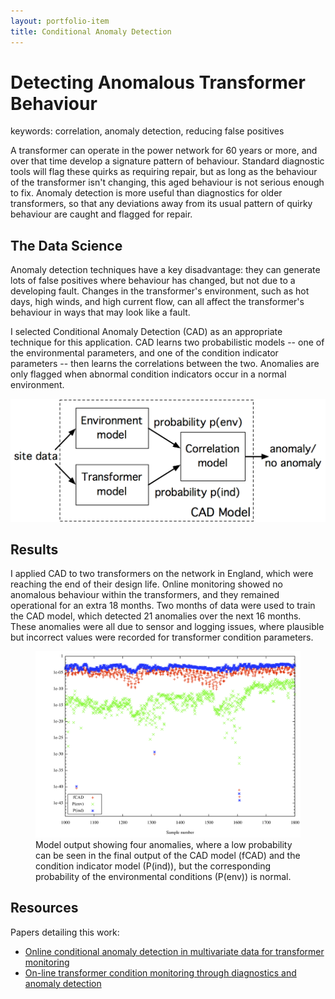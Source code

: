 ```yaml
---
layout: portfolio-item
title: Conditional Anomaly Detection 
---
```


# Detecting Anomalous Transformer Behaviour

<div class="keywords">
keywords: correlation, anomaly detection, reducing false positives
</div>

A transformer can operate in the power network for 60 years or more, and
over that time develop a signature pattern of behaviour. Standard diagnostic
tools will flag these quirks as requiring repair, but as long as the
behaviour of the transformer isn't changing, this aged behaviour is not
serious enough to fix. Anomaly detection is more useful than diagnostics for
older transformers, so that any deviations away from its usual pattern of
quirky behaviour are caught and flagged for repair. 

## The Data Science

Anomaly detection techniques have a key disadvantage: they can generate lots
of false positives where behaviour has changed, but not due to a developing
fault. Changes in the transformer's environment, such as hot days, high
winds, and high current flow, can all affect the transformer's behaviour in
ways that may look like a fault.

I selected Conditional Anomaly Detection (CAD) as an appropriate technique
for this application. CAD learns two probabilistic models -- one of the
environmental parameters, and one of the condition indicator parameters --
then learns the correlations between the two. Anomalies are only flagged
when abnormal condition indicators occur in a normal environment.

![Block diagram of the CAD model](/portfolio/assets/CAD_arch.png)

## Results

I applied CAD to two transformers on the network in England, which were
reaching the end of their design life. Online monitoring showed no anomalous
behaviour within the transformers, and they remained operational for an
extra 18 months. Two months of data were used to train the CAD model, which
detected 21 anomalies over the next 16 months. These anomalies were all due
to sensor and logging issues, where plausible but incorrect values were
recorded for transformer condition parameters.

<figure>
<img src="/portfolio/assets/CAD_output.png" alt="Model output showing four
anomalies">
<figcaption>Model output showing four anomalies, where a low probability can
be seen in the final output of the CAD model (fCAD) and the condition
indicator model (P(ind)), but the corresponding probability of the
environmental conditions (P(env)) is normal.</figcaption>
</figure>

## Resources

Papers detailing this work:

- [Online conditional anomaly detection in multivariate data for transformer monitoring][journal]
- [On-line transformer condition monitoring through diagnostics and anomaly detection][conf]

[journal]:  http://strathprints.strath.ac.uk/14806/
[conf]:     http://strathprints.strath.ac.uk/26475/

